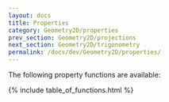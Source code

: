 ```yaml
---
layout: docs
title: Properties
category: Geometry2D/properties
prev_section: Geometry2D/projections
next_section: Geometry2D/trigonometry
permalink: /docs/dev/Geometry2D/properties/
---
```


The following property functions are available:

{% include table_of_functions.html %}
